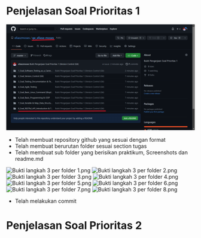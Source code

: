 # Penjelasan Soal Prioritas 1
![Soal Prioritas 1 (Bukti Pengerjaan) dari langkah 1-4.png](Soal%20Prioritas%201%20%28Bukti%20Pengerjaan%29%20dari%20langkah%201-4.png)
- Telah membuat repository github yang sesuai dengan format
- Telah membuat berurutan folder sesuai section tugas
- Telah membuat sub folder yang berisikan praktikum, Screenshots dan readme.md

![Bukti langkah 3 per folder 1.png](..%2F..%2F..%2FBukti%20langkah%203%20per%20folder%201.png)
![Bukti langkah 3 per folder 2.png](..%2F..%2F..%2FBukti%20langkah%203%20per%20folder%202.png)
![Bukti langkah 3 per folder 3.png](..%2F..%2F..%2FBukti%20langkah%203%20per%20folder%203.png)
![Bukti langkah 3 per folder 4.png](..%2F..%2F..%2FBukti%20langkah%203%20per%20folder%204.png)
![Bukti langkah 3 per folder 5.png](..%2F..%2F..%2FBukti%20langkah%203%20per%20folder%205.png)
![Bukti langkah 3 per folder 6.png](..%2F..%2F..%2FBukti%20langkah%203%20per%20folder%206.png)
![Bukti langkah 3 per folder 7.png](..%2F..%2F..%2FBukti%20langkah%203%20per%20folder%207.png)
![Bukti langkah 3 per folder 8.png](..%2F..%2F..%2FBukti%20langkah%203%20per%20folder%208.png)
- Telah melakukan commit
# Penjelasan Soal Prioritas 2
